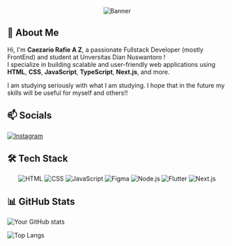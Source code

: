 <div align="center">
  <img src="https://example.com/your-banner-image.png" alt="Banner" />
</div>

## 👋 About Me
Hi, I'm **Caezario Rafie A Z**, a passionate Fullstack Developer (mostly FrontEnd) and student at Unversitas Dian Nuswantoro !  
I specialize in building scalable and user-friendly web applications using **HTML**, **CSS**, **JavaScript**, **TypeScript**, **Next.js**, and more.

I am studying seriously with what I am studying. I hope that in the future my skills will be useful for myself and others!!

## 📫 Socials
[![Instagram](https://img.shields.io/badge/-Instagram-E4405F?style=for-the-badge&logo=instagram&logoColor=white)](https://instagram.com/caezario.raz)

## 🛠 Tech Stack
<div align="center">
  <img src="https://img.shields.io/badge/HTML-E34F26?style=for-the-badge&logo=html5&logoColor=white" alt="HTML" />
  <img src="https://img.shields.io/badge/CSS-1572B6?style=for-the-badge&logo=css3&logoColor=white" alt="CSS" />
  <img src="https://img.shields.io/badge/JavaScript-F7DF1E?style=for-the-badge&logo=javascript&logoColor=black" alt="JavaScript" />
  <img src="https://img.shields.io/badge/Figma-F24E1E?style=for-the-badge&logo=figma&logoColor=white" alt="Figma" />
  <img src="https://img.shields.io/badge/Node.js-43853D?style=for-the-badge&logo=node.js&logoColor=white" alt="Node.js" />
  <img src="https://img.shields.io/badge/Flutter-02569B?style=for-the-badge&logo=flutter&logoColor=white" alt="Flutter" />
  <img src="https://img.shields.io/badge/Next.js-000000?style=for-the-badge&logo=nextdotjs&logoColor=white" alt="Next.js" />
</div>

## 📊 GitHub Stats
![Your GitHub stats](https://github-readme-stats.vercel.app/api?username=yourusername&show_icons=true&theme=radical)

![Top Langs](https://github-readme-stats.vercel.app/api/top-langs/?username=yourusername&layout=compact&theme=radical)
